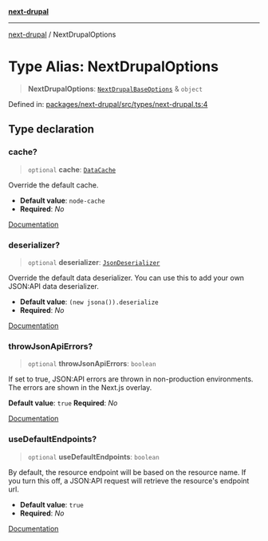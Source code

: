[**next-drupal**](../README.md)

---

[next-drupal](../globals.md) / NextDrupalOptions

# Type Alias: NextDrupalOptions

> **NextDrupalOptions**: [`NextDrupalBaseOptions`](NextDrupalBaseOptions.md) & `object`

Defined in: [packages/next-drupal/src/types/next-drupal.ts:4](https://github.com/chapter-three/next-drupal/blob/e9ce3be1c38aebdcd2cc8c7ae8d8fa2dab7f46bf/packages/next-drupal/src/types/next-drupal.ts#L4)

## Type declaration

### cache?

> `optional` **cache**: [`DataCache`](../interfaces/DataCache.md)

Override the default cache.

- **Default value**: `node-cache`
- **Required**: _No_

[Documentation](https://next-drupal.org/docs/client/configuration#cache)

### deserializer?

> `optional` **deserializer**: [`JsonDeserializer`](JsonDeserializer.md)

Override the default data deserializer. You can use this to add your own JSON:API data deserializer.

- **Default value**: `(new jsona()).deserialize`
- **Required**: _No_

[Documentation](https://next-drupal.org/docs/client/configuration#deserializer)

### throwJsonApiErrors?

> `optional` **throwJsonApiErrors**: `boolean`

If set to true, JSON:API errors are thrown in non-production environments. The errors are shown in the Next.js overlay.

**Default value**: `true`
**Required**: _No_

[Documentation](https://next-drupal.org/docs/client/configuration#throwjsonapierrors)

### useDefaultEndpoints?

> `optional` **useDefaultEndpoints**: `boolean`

By default, the resource endpoint will be based on the resource name. If you turn this off, a JSON:API request will retrieve the resource's endpoint url.

- **Default value**: `true`
- **Required**: _No_

[Documentation](https://next-drupal.org/docs/client/configuration#usedefaultendpoints)
